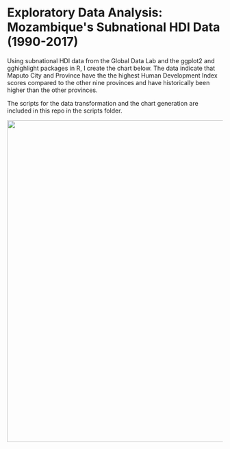# Exploratory Data Analysis: Mozambique's Subnational HDI Data (1990-2017)

Using subnational HDI data from the Global Data Lab and the ggplot2 and gghighlight packages in R, I create the chart below. The data indicate that Maputo City and Province have the the highest Human Development Index scores compared to the other nine provinces and have historically been higher than the other provinces. 

The scripts for the data transformation and the chart generation are included in this repo in the scripts folder. 

<img src="https://github.com/annnvv/eda_subnational_HDI/blob/master/static/MOZ_HDI.png" width="750">


